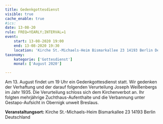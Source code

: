 ```yaml
---
title: Gedenkgottesdienst
visible: true
cache_enable: true
#ics: 
date: 13-08-20
rule: FREQ=YEARLY;INTERVAL=1
event:
	start: 13-08-2020 19:00
	end: 13-08-2020 19:30
	location: 'Kirche St.-Michaels-Heim Bismarkallee 23 14193 Berlin Deutschland'
taxonomy:
	kategorie: ['Gottesdienst']
	monat: ['August 2020']

---
```

Am 13. August findet um 19 Uhr ein Gedenkgottesdienst statt. Wir gedenken der Verhaftung und der darauf folgenden Verurteilung Joseph Weißenbergs im Jahr 1935. Die Verurteilung schloss sich dem Kirchenverbot an. Ihr folgten mehrjährige Zuchthaus-Aufenthalte und die Verbannung unter Gestapo-Aufsicht in Obernigk unweit Breslaus.



**Veranstaltungsort:** Kirche St.-Michaels-Heim
Bismarkallee 23
14193 Berlin
Deutschland

